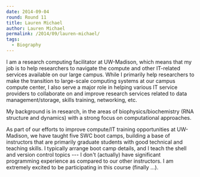 ```yaml
---
date: 2014-09-04
round: Round 11
title: Lauren Michael
author: Lauren Michael
permalink: /2014/09/lauren-michael/
tags:
  - Biography
---
```

I am a research computing facilitator at UW-Madison, which means that my job is to help researchers to navigate the compute and other IT-related services available on our large campus. While I primarily help researchers to make the transition to large-scale computing systems at our campus compute center, I also serve a major role in helping various IT service providers to collaborate on and improve research services related to data management/storage, skills training, networking, etc.

My background is in research, in the areas of biophysics/biochemistry (RNA structure and dynamics) with a strong focus on computational approaches.

As part of our efforts to improve compute/IT training opportunities at UW-Madison, we have taught five SWC boot camps, building a base of instructors that are primarily graduate students with good technical and teaching skills. I typically arrange boot camp details, and I teach the shell and version control topics --- I don't (actually) have significant programming experience as compared to our other instructors. I am extremely excited to be participating in this course (finally ...).
